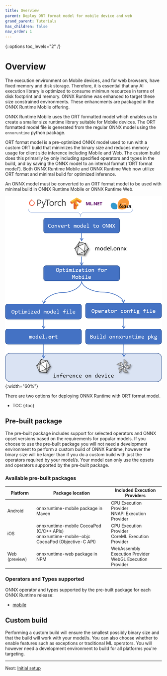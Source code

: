 ```yaml
---
title: Overview
parent: Deploy ORT format model for mobile device and web
grand_parent: Tutorials
has_children: false
nav_order: 1
---
```

{::options toc_levels="2" /}

# Overview

The execution environment on Mobile devices, and for web browsers, have fixed memory and disk storage. Therefore, it is essential that any AI execution library is optimized to consume minimun resources in terms of disk footprint and memory. ONNX Runtime was enhanced to target these size constrained environments. These enhancments are packaged in the ONNX Runtime Mobile offering. 

ONNX Runtime Mobile uses the ORT formatted model which enables us to create a smaller size runtime library suitable for Mobile devices. The ORT formatted model file is generated from the regular ONNX model using the `onnxruntime` python package. 

ORT format model is a pre-optimized ONNX model used to run with a custom ORT build that minimizes the binary size and reduces memory usage for client side inference including Mobile and Web. The custom build does this primarily by only including specified operators and types in the build, and by saving the ONNX model to an internal format ('ORT format model'). Both ONNX Runtime Mobile and ONNX Runtime Web now utilize ORT format and minimal build for optimized inference.

An ONNX model must be converted to an ORT format model to be used with minimal build in ONNX Runtime Mobile or ONNX Runtime Web.

![Steps to build for mobile platforms](../../../images/mobile.png){:width="60%"}

There are two options for deploying ONNX Runtime with ORT format model.

* TOC
{:toc}

## Pre-built package

The pre-built package includes support for selected operators and ONNX opset versions based on the requirements for popular models. If you choose to use the pre-built package you will not need a development environment to perform a custom build of ONNX Runtime, however the binary size will be larger than if you do a custom build with just the operators required by your model/s. Your model can only use the opsets and operators supported by the pre-built package.

### Available pre-built packages

| Platform | Package location | Included Execution Providers |
|----------|------------------|----------|
| Android | onnxruntime-mobile package in Maven  | CPU Execution Provider <br>NNAPI Execution Provider |
| iOS | onnxruntime-mobile CocoaPod (C/C++ APIs) <br>onnxruntime-mobile-objc CocoaPod (Objective-C API) | CPU Execution Provider <br>CoreML Execution Provider |
| Web (preview) | onnxruntime-web package in NPM | WebAssembly Execution Provider <br>WebGL Execution Provider |

### Operators and Types supported

ONNX operator and types supported by the pre-built package for each ONNX Runtime release:
- [mobile](../../reference/mobile/prebuilt-package)

## Custom build

Performing a custom build will ensure the smallest possibly binary size and that the build will work with your model/s. You can also choose whether to enable features such as exceptions or traditional ML operators. You will however need a development environment to build for all platforms you're targeting.


-------
Next: [Initial setup](./initial-setup.md)
